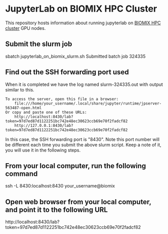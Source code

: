 # JupyterLab on BIOMIX HPC Cluster 
This repository hosts information about running jupyterlab on [BIOMIX HPC cluster](https://bioit.dbi.udel.edu/BIOMIX/BIOMIX-cluster.html) GPU nodes.

## Submit the slurm job

sbatch jupyterlab_on_biomix_slurm.sh 
Submitted batch job 324335

## Find out the SSH forwarding port used
When it is completed we have the log named slurm-324335.out with output similar to this.

    To access the server, open this file in a browser:
        file:///home/your_username/.local/share/jupyter/runtime/jpserver-563487-open.html
    Or copy and paste one of these URLs:
        http://localhost:8430/lab?token=97d7ed87d1122251bc742e48ec30623ccb69e70f2fadcf82
        http://127.0.0.1:8430/lab?token=97d7ed87d1122251bc742e48ec30623ccb69e70f2fadcf82

In this case, the SSH forwarding port is "8430". Note this port number will be different each time you submit the above slurm script. Keep a note of it, you will use it in the following steps.

## From your local computer, run the following command

ssh -L 8430:localhost:8430 your_username@biomix

## Open web browser from your local computer, and point it to the following URL
http://localhost:8430/lab?token=97d7ed87d1122251bc742e48ec30623ccb69e70f2fadcf82


